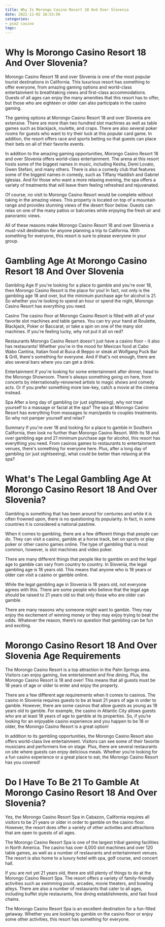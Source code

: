 ```yaml
---
title: Why Is Morongo Casino Resort 18 And Over Slovenia 
date: 2022-11-02 16:53:56
categories:
- pso2 casino
tags:
---
```



#  Why Is Morongo Casino Resort 18 And Over Slovenia? 

Morongo Casino Resort 18 and over Slovenia is one of the most popular tourist destinations in California. This luxurious resort has something to offer everyone, from amazing gaming options and world-class entertainment to breathtaking views and first-class accommodations. Guests of all ages can enjoy the many amenities that this resort has to offer, but those who are eighteen or older can also participate in the casino gaming.

The gaming options at Morongo Casino Resort 18 and over Slovenia are extensive. There are more than two hundred slot machines as well as table games such as blackjack, roulette, and craps. There are also several poker rooms for guests who want to try their luck at this popular card game. In addition, the resort offers race and sports betting so that guests can place their bets on all of their favorite events.

In addition to the amazing gaming opportunities, Morongo Casino Resort 18 and over Slovenia offers world-class entertainment. The arena at this resort hosts some of the biggest names in music, including Kesha, Demi Lovato, Gwen Stefani, and many others. There is also a comedy club that features some of the biggest names in comedy, such as Tiffany Haddish and Gabriel Iglesias. And for those who want a more relaxing evening, the spa offers a variety of treatments that will leave them feeling refreshed and rejuvenated.

Of course, no visit to Morongo Casino Resort would be complete without taking in the amazing views. This property is located on top of a mountain range and provides stunning views of the desert floor below. Guests can relax on one of the many patios or balconies while enjoying the fresh air and panoramic views.

All of these reasons make Morongo Casino Resort 18 and over Slovenia a must-visit destination for anyone planning a trip to California. With something for everyone, this resort is sure to please everyone in your group.

#  Gambling Age At Morongo Casino Resort 18 And Over Slovenia 

Gambling Age
If you're looking for a place to gamble and you're over 18, then Morongo Casino Resort is the place for you! In fact, not only is the gambling age 18 and over, but the minimum purchase age for alcohol is 21. So whether you're looking to spend an hour or spend the night, Morongo Casino Resort has everything you need.

Casino
The casino floor at Morongo Casino Resort is filled with all of your favorite slot machines and table games. You can try your hand at Roulette, Blackjack, Poker or Baccarat, or take a spin on one of the many slot machines. If you're feeling lucky, why not put it all on red?

Restaurants
Morongo Casino Resort doesn't just have a casino floor - it also has restaurants! Whether you're in the mood for Mexican food at Cabo Wabo Cantina, Italian food at Buca di Beppo or steak at Wolfgang Puck Bar & Grill, there's something for everyone. And if that's not enough, there are also several bars where you can get a drink.

Entertainment
If you're looking for some entertainment after dinner, head to the Morongo Showroom. There's always something going on here, from concerts by internationally-renowned artists to magic shows and comedy acts. Or if you prefer something more low-key, catch a movie at the cinema instead.

Spa
After a long day of gambling (or just sightseeing), why not treat yourself to a massage or facial at the spa? The spa at Morongo Casino Resort has everything from massages to mani/pedis to couples treatments. So why not pamper yourself and relax?

Summary
If you're over 18 and looking for a place to gamble in Southern California, then look no further than Morongo Casino Resort. With its 18 and over gambling age and 21 minimum purchase age for alcohol, this resort has everything you need. From casinos games to restaurants to entertainment venues, there's something for everyone here. Plus, after a long day of gambling (or just sightseeing), what could be better than relaxing at the spa?

#  What's The Legal Gambling Age At Morongo Casino Resort 18 And Over Slovenia? 

Gambling is something that has been around for centuries and while it is often frowned upon, there is no questioning its popularity. In fact, in some countries it is considered a national pastime. 

When it comes to gambling, there are a few different things that people can do. They can visit a casino, gamble at a horse track, bet on sports or play poker or other casino games online. The type of gambling that is most common, however, is slot machines and video poker. 

There are many different things that people like to gamble on and the legal age to gamble can vary from country to country. In Slovenia, the legal gambling age is 18 years old. This means that anyone who is 18 years or older can visit a casino or gamble online. 

While the legal gambling age in Slovenia is 18 years old, not everyone agrees with this. There are some people who believe that the legal age should be raised to 21 years old so that only those who are older can gamble. 

There are many reasons why someone might want to gamble. They may enjoy the excitement of winning money or they may enjoy trying to beat the odds. Whatever the reason, there’s no question that gambling can be fun and exciting.

#  Morongo Casino Resort 18 And Over Slovenia Age Requirements 

The Morongo Casino Resort is a top attraction in the Palm Springs area. Visitors can enjoy gaming, live entertainment and fine dining. Plus, the Morongo Casino Resort is 18 and over! This means that all guests must be 18 years of age or older to enter and enjoy the property.

There are a few different age requirements when it comes to casinos. The casino in Slovenia requires guests to be at least 21 years of age in order to gamble. However, there are some casinos that allow guests as young as 18 years old to gamble. For example, the casino in Atlantic City allows guests who are at least 18 years of age to gamble at its properties. So, if you’re looking for an enjoyable casino experience and you happen to be 18 or older, the Morongo Casino Resort is a great option! 

In addition to its gambling opportunities, the Morongo Casino Resort also offers world-class live entertainment. Visitors can see some of their favorite musicians and performers live on stage. Plus, there are several restaurants on site where guests can enjoy delicious meals. Whether you’re looking for a fun casino experience or a great place to eat, the Morongo Casino Resort has you covered!

#  Do I Have To Be 21 To Gamble At Morongo Casino Resort 18 And Over Slovenia?

Yes, the Morongo Casino Resort Spa in Cabazon, California requires all visitors to be 21 years or older in order to gamble on the casino floor. However, the resort does offer a variety of other activities and attractions that are open to guests of all ages.

The Morongo Casino Resort Spa is one of the largest tribal gaming facilities in North America. The casino has over 4,000 slot machines and over 120 table games, as well as a number of restaurants and entertainment venues. The resort is also home to a luxury hotel with spa, golf course, and concert hall.

If you are not yet 21 years old, there are still plenty of things to do at the Morongo Casino Resort Spa. The resort offers a variety of family-friendly activities such as swimming pools, arcades, movie theaters, and bowling alleys. There are also a number of restaurants that cater to all ages, including buffet style restaurants, fine dining establishments, and fast food chains.

The Morongo Casino Resort Spa is an excellent destination for a fun-filled getaway. Whether you are looking to gamble on the casino floor or enjoy some other activities, this resort has something for everyone.